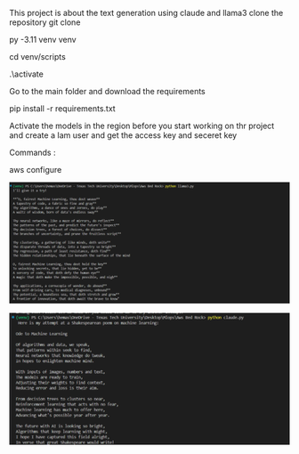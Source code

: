 This project is about the text generation using claude and llama3
clone the repository
git clone 


py -3.11 venv venv


cd venv/scripts


.\activate


Go to the main folder and download the requirements


pip install -r requirements.txt

Activate the models in the region before you start working on thr project and create a Iam user and get the access key and seceret key

Commands :

aws configure


![1737411834480](image/READme/1737411834480.png)

![1737411354317](image/READme/1737411354317.png)
